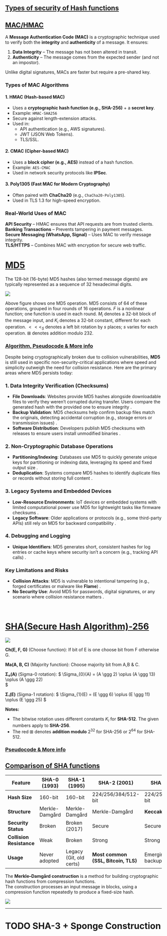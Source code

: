 ## [Types of security of Hash functions](https://en.wikipedia.org/wiki/Security_of_cryptographic_hash_functions#Types_of_security_of_hash_functions)


## [MAC/HMAC](https://www.youtube.com/watch?v=fzMIjWFYQl0)

A **Message Authentication Code (MAC)** is a cryptographic technique used to verify both the **integrity** and **authenticity** of a message. It ensures:
1. **Data Integrity** – The message has not been altered in transit.
2. **Authenticity** – The message comes from the expected sender (and not an impostor).

Unlike digital signatures, MACs are faster but require a pre-shared key.

### **Types of MAC Algorithms**
#### **1. HMAC (Hash-based MAC)**
- Uses a **cryptographic hash function (e.g., SHA-256)** + a **secret key**.
- Example: `HMAC-SHA256`
- Secure against length-extension attacks.
- Used in:
  - API authentication (e.g., AWS signatures).
  - JWT (JSON Web Tokens).
  - TLS/SSL.

#### **2. CMAC (Cipher-based MAC)**
- Uses a **block cipher (e.g., AES)** instead of a hash function.
- Example: `AES-CMAC`
- Used in network security protocols like **IPSec**.

#### **3. Poly1305 (Fast MAC for Modern Cryptography)**
- Often paired with **ChaCha20** (e.g., `ChaCha20-Poly1305`).
- Used in TLS 1.3 for high-speed encryption.

### **Real-World Uses of MAC**
**API Security** – HMAC ensures that API requests are from trusted clients.<br/>
**Banking Transactions** – Prevents tampering in payment messages.<br/>
**Secure Messaging (WhatsApp, Signal)** – Uses MAC to verify message integrity.<br/>
**TLS/HTTPS** – Combines MAC with encryption for secure web traffic.


# [MD5](https://youtu.be/5MiMK45gkTY?si=goovwf1542LUJ4Q8&t=353)

The 128-bit (16-byte) MD5 hashes (also termed message digests) are typically represented as a sequence of 32 hexadecimal digits. 

![](https://upload.wikimedia.org/wikipedia/commons/thumb/a/a5/MD5_algorithm.svg/330px-MD5_algorithm.svg.png)

Above figure shows one MD5 operation. MD5 consists of 64 of these operations, grouped in four rounds of 16 operations. $F$ is a nonlinear function; one function is used in each round. $M_i$ denotes a 32-bit block of the message input, and $K_i$ denotes a 32-bit constant, different for each operation. $<<<_S$ denotes a left bit rotation by $s$ places; $s$ varies for each operation. 
${\displaystyle \boxplus }$ denotes addition modulo 232.

### [Algorithm, Pseudocode & More info](https://en.wikipedia.org/wiki/MD5#Algorithm)

Despite being cryptographically broken due to collision vulnerabilities, **MD5** is still used in specific non-security-critical applications where speed and simplicity outweigh the need for collision resistance. Here are the primary areas where MD5 persists today:

### **1. Data Integrity Verification (Checksums)**
- **File Downloads**: Websites provide MD5 hashes alongside downloadable files to verify they weren’t corrupted during transfer. Users compare the generated hash with the provided one to ensure integrity .
- **Backup Validation**: MD5 checksums help confirm backup files match the originals, detecting accidental corruption (e.g., storage errors or transmission issues) .
- **Software Distribution**: Developers publish MD5 checksums with releases to ensure users install unmodified binaries .

### **2. Non-Cryptographic Database Operations**
- **Partitioning/Indexing**: Databases use MD5 to quickly generate unique keys for partitioning or indexing data, leveraging its speed and fixed output size .
- **Deduplication**: Systems compare MD5 hashes to identify duplicate files or records without storing full content .

### **3. Legacy Systems and Embedded Devices**
- **Low-Resource Environments**: IoT devices or embedded systems with limited computational power use MD5 for lightweight tasks like firmware checksums .
- **Legacy Software**: Older applications or protocols (e.g., some third-party APIs) still rely on MD5 for backward compatibility .

### **4. Debugging and Logging**
- **Unique Identifiers**: MD5 generates short, consistent hashes for log entries or cache keys where security isn’t a concern (e.g., tracking API calls) .


### **Key Limitations and Risks**
- **Collision Attacks**: MD5 is vulnerable to intentional tampering (e.g., forged certificates or malware like **Flame**) .
- **No Security Use**: Avoid MD5 for passwords, digital signatures, or any scenario where collision resistance matters .

<br/>

# [SHA(Secure Hash Algorithm)-256](https://youtu.be/f9EbD6iY9zI?si=rmUhe1WaytjDRwqo&t=507)

![](https://upload.wikimedia.org/wikipedia/commons/thumb/7/7d/SHA-2.svg/500px-SHA-2.svg.png)

**Ch(E, F, G)** (Choose function): If bit of E is one choose bit from F otherwise G.

**Ma(A, B, C)** (Majority function): Choose majority bit from A,B & C.

**Σ₀(A)** (Sigma-0 rotation): $
   \Sigma_{0}(A) = (A \ggg 2) \oplus (A \ggg 13) \oplus (A \ggg 22)  
   $

**Σ₁(E)** (Sigma-1 rotation):  $
   \Sigma_{1}(E) = (E \ggg 6) \oplus (E \ggg 11) \oplus (E \ggg 25)
   $

**Notes:**  
- The bitwise rotation uses different constants $K_i$ for **SHA-512**. The given numbers apply to **SHA-256**.  
- The red ${\displaystyle \boxplus }$ denotes **addition modulo** $2^{32}$ for SHA-256 or $2^{64}$ for SHA-512.  
### [Pseudocode & More info](https://en.wikipedia.org/wiki/SHA-2#Pseudocode)

## [Comparison of SHA functions](https://en.wikipedia.org/wiki/SHA-2#Comparison_of_SHA_functions)
| Feature      | SHA-0 (1993) | SHA-1 (1995) | SHA-2 (2001) | SHA-3 (2015) |
|-------------|-------------|-------------|-------------|-------------|
| **Hash Size** | 160-bit | 160-bit | 224/256/384/512-bit | 224/256/384/512-bit |
| **Structure** | Merkle-Damgård | Merkle-Damgård | Merkle-Damgård | **Keccak Sponge** |
| **Security Status** | Broken | Broken (2017) | Secure | Secure |
| **Collision Resistance** | Weak | Broken | Strong | Strong |
| **Usage** | Never adopted | Legacy (Git, old certs) | **Most common (SSL, Bitcoin, TLS)** | Emerging (IoT, backup) |


The **Merkle–Damgård construction** is a method for building cryptographic hash functions from compression functions. <br/> The construction processes an input message in blocks, using a compression function repeatedly to produce a fixed-size hash. 

[![](https://upload.wikimedia.org/wikipedia/commons/thumb/e/ed/Merkle-Damgard_hash_big.svg/500px-Merkle-Damgard_hash_big.svg.png)](https://en.wikipedia.org/wiki/Merkle%E2%80%93Damg%C3%A5rd_construction)

---

# TODO SHA-3 + Sponge Construction
